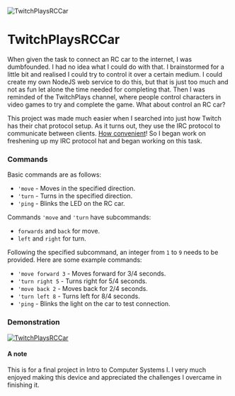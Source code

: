 ![TwitchPlaysRCCar](https://i.imgur.com/eR6Gai3.png)

# TwitchPlaysRCCar
When given the task to connect an RC car to the internet, I was dumbfounded. I had no idea what I could do with that. I brainstormed for a little bit and realised I could try to control it over a certain medium. I could create my own NodeJS web service to do this, but that is just too much and not as fun let alone the time needed for completing that. Then I was reminded of the TwitchPlays channel, where people control characters in video games to try and complete the game. What about control an RC car?

This project was made much easier when I searched into just how Twitch has their chat protocol setup. As it turns out, they use the IRC protocol to communicate between clients. [How convenient](https://github.com/Nickster258/Lakshmi)! So I began work on freshening up my IRC protocol hat and began working on this task.

### Commands
Basic commands are as follows:
* `'move` - Moves in the specified direction.
* `'turn` - Turns in the specified direction.
* `'ping` - Blinks the LED on the RC car.

Commands `'move` and `'turn` have subcommands:
* `forwards` and `back` for move.
* `left` and `right` for turn.

Following the specified subcommand, an integer from `1` to `9` needs to be provided. Here are some example commands:
* `'move forward 3` - Moves forward for 3/4 seconds.
* `'turn right 5`   - Turns right for 5/4 seconds.
* `'move back 2`    - Moves back for 2/4 seconds.
* `'turn left 8`    - Turns left for 8/4 seconds.
* `'ping`           - Blinks the light on the car to test connection.

### Demonstration
[![TwitchPlaysRCCar](https://img.youtube.com/vi/-bFvqEjGWtY/0.jpg)](https://www.youtube.com/watch?v=-bFvqEjGWtY)

#### A note
This is for a final project in Intro to Computer Systems I. I very much enjoyed making this device and appreciated the challenges I overcame in finishing it.
